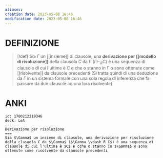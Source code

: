 ```yaml
---
aliases: 
creation date: 2023-05-08 16:46
modification date: 2023-05-08 16:46
---
```


# DEFINIZIONE

> [!def]
> Sia $\Gamma$ un [[insieme]] di clausole, una **derivazione per [[modello di risoluzione]]** della clausola $C$ da $\Gamma$ ($\Gamma \vdash_{R} C$) è una sequenza di clausole di cui l'ultime è $C$ e che o stanno in $\Gamma$ o sono ottenute come [[risolvente]] da clausole precedenti (Si tratta quindi di una deduzione da $\Gamma$ in un sistema formale con una sola regola di inferenza che fa passare da due clausole ad una lora risolvente).
> 

# ANKI


```anki
id: 1700212219346
deck: LeA
---
Derivazione per risoluzione
===
Sia $\Gamma$ un insieme di clausole, una derivazione per risoluzione della clasuola C da $\Gamma$ ($\Gamma \vdash_R C$) è una sequenza di clausole di cui l'ultima è $C$ e cche o stanno in $\Gamma$ o sono ottenute come risolvente da clausole precedenti
```
